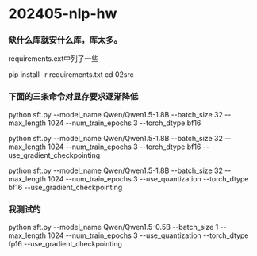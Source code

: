 # 202405-nlp-hw

### 缺什么库就安什么库，库太多。
requirements.ext中列了一些

pip install -r requirements.txt
cd 02src

### 下面的三条命令对显存要求逐渐降低

python sft.py --model_name Qwen/Qwen1.5-1.8B --batch_size 32 --max_length 1024 --num_train_epochs 3 --torch_dtype bf16

python sft.py --model_name Qwen/Qwen1.5-1.8B --batch_size 32 --max_length 1024 --num_train_epochs 3 --torch_dtype bf16 --use_gradient_checkpointing


python sft.py --model_name Qwen/Qwen1.5-1.8B --batch_size 32 --max_length 1024 --num_train_epochs 3 --use_quantization --torch_dtype bf16 --use_gradient_checkpointing



### 我测试的
python sft.py --model_name Qwen/Qwen1.5-0.5B --batch_size 1 --max_length 1024 --num_train_epochs 3 --use_quantization --torch_dtype fp16 --use_gradient_checkpointing


